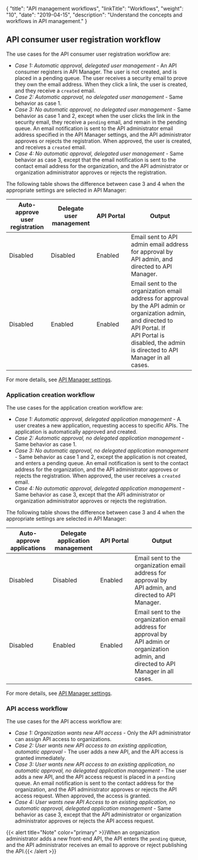 {
    "title": "API management workflows",
    "linkTitle": "Workflows",
    "weight": "10",
    "date": "2019-04-15",
    "description": "Understand the concepts and workflows in API management."
}

## API consumer user registration workflow

The use cases for the API consumer user registration workflow are:

* *Case 1: Automatic approval, delegated user management* - An API consumer registers in API Manager. The user is not created, and is placed in a pending queue. The user receives a security email to prove they own the email address. When they click a link, the user is created, and they receive a `created` email.
* *Case 2: Automatic approval, no delegated user management* - Same behavior as case 1.
* *Case 3: No automatic approval, no delegated user management* - Same behavior as case 1 and 2, except when the user clicks the link in the security email, they receive a `pending` email, and remain in the pending queue. An email notification is sent to the API administrator email address specified in the API Manager settings, and the API administrator approves or rejects the registration. When approved, the user is created, and receives a `created` email.
* *Case 4: No automatic approval, delegated user management* - Same behavior as case 3, except that the email notification is sent to the contact email address for the organization, and the API administrator or organization administrator approves or rejects the registration.

The following table shows the difference between case 3 and 4 when the appropriate settings are selected in API Manager:

| Auto-approve user registration | Delegate user management | API Portal | Output |
|--------------------------------|--------------------------|------------|--------|
| Disabled                       | Disabled                 | Enabled    | Email sent to API admin email address for approval by API admin, and directed to API Manager. |
| Disabled                       | Enabled                  | Enabled    | Email sent to the organization email address for approval by the API admin or organization admin, and directed to API Portal. If API Portal is disabled, the admin is directed to API Manager in all cases. |

For more details, see [API Manager settings](/docs/apim_reference/api_mgmt_config_web/#api-manager-settings).

### Application creation workflow

The use cases for the application creation workflow are:

* *Case 1: Automatic approval, delegated application management* - A user creates a new application, requesting access to specific APIs. The application is automatically approved and created.
* *Case 2: Automatic approval, no delegated application management* - Same behavior as case 1.
* *Case 3: No automatic approval, no delegated application management* - Same behavior as case 1 and 2, except the application is not created, and enters a pending queue. An email notification is sent to the contact address for the organization, and the API administrator approves or rejects the registration. When approved, the user receives a `created` email.
* *Case 4: No automatic approval, delegated application management* - Same behavior as case 3, except that the API administrator or organization administrator approves or rejects the registration.

The following table shows the difference between case 3 and 4 when the appropriate settings are selected in API Manager:

| Auto-approve applications | Delegate application management | API Portal | Output |
|---------------------------|---------------------------------|------------|--------|
| Disabled                  | Disabled                        | Enabled    | Email sent to the organization email address for approval by API admin, and directed to API Manager. |
| Disabled                  | Enabled                         | Enabled    | Email sent to the organization email address for approval by API admin or organization admin, and directed to API Manager in all cases. |

For more details, see [API Manager settings](/docs/apim_reference/api_mgmt_config_web/#api-manager-settings).

### API access workflow

The use cases for the API access workflow are:

* *Case 1: Organization wants new API access* - Only the API administrator can assign API access to organizations.
* *Case 2: User wants new API access to an existing application, automatic approval* - The user adds a new API, and the API access is granted immediately.
* *Case 3: User wants new API access to an existing application, no automatic approval, no delegated application management* -     The user adds a new API, and the API access request is placed in a `pending` queue. An email notification is sent to the contact address for the organization, and the API administrator approves or rejects the API access request. When approved, the access is granted.
* *Case 4: User wants new API Access to an existing application, no automatic approval, delegated application management* - Same behavior as case 3, except that the API administrator or organization administrator approves or rejects the API access request.

{{< alert title="Note" color="primary" >}}When an organization administrator adds a new front-end API, the API enters the `pending` queue, and the API administrator receives an email to approve or reject publishing the API.{{< /alert >}}